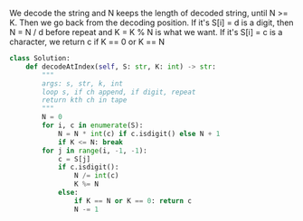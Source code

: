 We decode the string and N keeps the length of decoded string, until N >= K.
Then we go back from the decoding position.
If it's S[i] = d is a digit, then N = N / d before repeat and K = K % N is what we want.
If it's S[i] = c is a character, we return c if K == 0 or K == N

```python
class Solution:
    def decodeAtIndex(self, S: str, K: int) -> str:
        """
        args: s, str, k, int
        loop s, if ch append, if digit, repeat
        return kth ch in tape
        """
        N = 0
        for i, c in enumerate(S):
            N = N * int(c) if c.isdigit() else N + 1
            if K <= N: break
        for j in range(i, -1, -1):
            c = S[j]
            if c.isdigit():
                N /= int(c)
                K %= N
            else:
                if K == N or K == 0: return c
                N -= 1

```